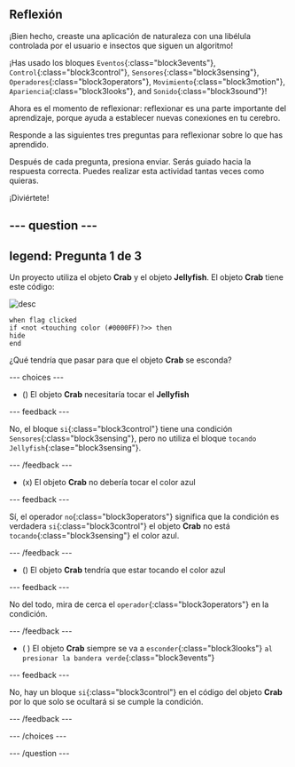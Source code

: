## Reflexión

¡Bien hecho, creaste una aplicación de naturaleza con una libélula controlada por el usuario e insectos que siguen un algoritmo!

¡Has usado los bloques `Eventos`{:class="block3events"}, `Control`{:class="block3control"}, `Sensores`{:class="block3sensing"}, `Operadores`{:class="block3operators"}, `Movimiento`{:class="block3motion"}, `Apariencia`{:class="block3looks"}, and `Sonido`{:class="block3sound"}!

Ahora es el momento de reflexionar: reflexionar es una parte importante del aprendizaje, porque ayuda a establecer nuevas conexiones en tu cerebro.

Responde a las siguientes tres preguntas para reflexionar sobre lo que has aprendido.

Después de cada pregunta, presiona enviar. Serás guiado hacia la respuesta correcta. Puedes realizar esta actividad tantas veces como quieras.

¡Diviértete!

--- question ---
---
legend: Pregunta 1 de 3
---

Un proyecto utiliza el objeto **Crab** y el objeto **Jellyfish**. El objeto **Crab** tiene este código:

![desc](images/crab-icon.png)

```blocks3
when flag clicked
if <not <touching color (#0000FF)?>> then
hide
end
```

¿Qué tendría que pasar para que el objeto **Crab** se esconda?

--- choices ---

- () El objeto **Crab** necesitaría tocar el **Jellyfish**

 --- feedback ---

 No, el bloque `si`{:class="block3control"} tiene una condición `Sensores`{:class="block3sensing"}, pero no utiliza el bloque `tocando Jellyfish`{:clase="block3sensing"}.

 --- /feedback ---

- (x) El objeto **Crab** no debería tocar el color azul

 --- feedback ---

Sí, el operador `no`{:class="block3operators"} significa que la condición es verdadera `si`{:class="block3control"} el objeto **Crab** no está `tocando`{:class="block3sensing"} el color azul.

 --- /feedback ---

- () El objeto **Crab** tendría que estar tocando el color azul

 --- feedback ---

 No del todo, mira de cerca el `operador`{:class="block3operators"} en la condición.

 --- /feedback ---

- ( ) El objeto **Crab** siempre se va a `esconder`{:class="block3looks"} `al presionar la bandera verde`{:class="block3events"}

 --- feedback ---

 No, hay un bloque `si`{:class="block3control"} en el código del objeto **Crab** por lo que solo se ocultará si se cumple la condición.

 --- /feedback ---

--- /choices ---

--- /question ---
